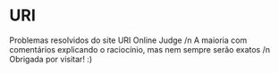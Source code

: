 # URI
Problemas resolvidos do site URI Online Judge /n
A maioria com comentários explicando o raciocínio, 
mas nem sempre serão exatos /n 
Obrigada por visitar! :) 